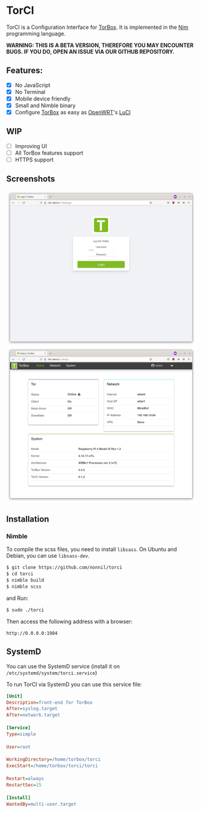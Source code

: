 # TorCI

TorCI is a Configuration Interface for [TorBox](https://github.com/radio24/torbox). It is implemented in the [Nim](https://nim-lang.org) programming language.

<b>WARNING: THIS IS A BETA VERSION, THEREFORE YOU MAY ENCOUNTER BUGS. IF YOU DO, OPEN AN ISSUE VIA OUR GITHUB REPOSITORY.</b>

## Features:

-   [x] No JavaScript
-   [x] No Terminal
-   [x] Mobile device friendly
-   [x] Small and Nimble binary
-   [x] Configure [TorBox](https://radio24/torbox) as easy as [OpenWRT](https://github.com/openwrt)'s [LuCI](https://github.com/openwrt/luci)

## WIP

-	[ ] Improving UI
-	[ ] All TorBox features support
-	[ ] HTTPS support

## Screenshots
![Login](login.png)
![Status](status.png)

## Installation

### Nimble

To compile the scss files, you need to install `libsass`. On Ubuntu and Debian, you can use `libsass-dev`.

```bash
$ git clone https://github.com/nonnil/torci
$ cd torci
$ nimble build
$ nimble scss
```

and Run:

```bash
$ sudo ./torci
```

Then access the following address with a browser:

```
http://0.0.0.0:1984
```

## SystemD
You can use the SystemD service (install it on `/etc/systemd/system/torci.service`)

To run TorCI via SystemD you can use this service file:

```ini
[Unit]
Description=front-end for TorBox
After=syslog.target
After=network.target

[Service]
Type=simple

User=root

WorkingDirectory=/home/torbox/torci
ExecStart=/home/torbox/torci/torci

Restart=always
RestartSec=15

[Install]
WantedBy=multi-user.target
```
